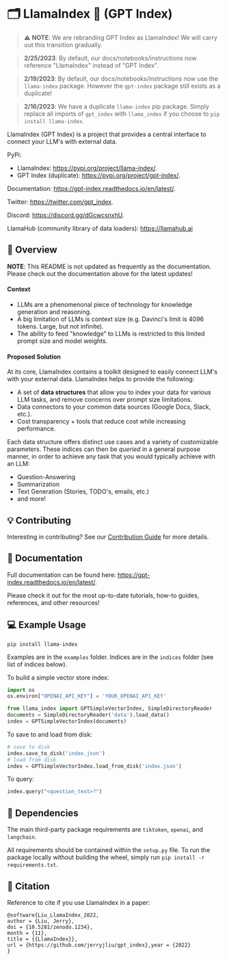 # 🗂️ LlamaIndex 🦙 (GPT Index)

> ⚠️ **NOTE**: We are rebranding GPT Index as LlamaIndex! We will carry out this transition gradually.

> **2/25/2023**: By default, our docs/notebooks/instructions now reference "LlamaIndex"
instead of "GPT Index".

> **2/19/2023**: By default, our docs/notebooks/instructions now use the `llama-index` package. However the `gpt-index` package still exists as a duplicate!

> **2/16/2023**: We have a duplicate `llama-index` pip package. Simply replace all imports of `gpt_index` with `llama_index` if you choose to `pip install llama-index`.

LlamaIndex (GPT Index) is a project that provides a central interface to connect your LLM's with external data.

PyPi: 
- LlamaIndex: https://pypi.org/project/llama-index/.
- GPT Index (duplicate): https://pypi.org/project/gpt-index/.

Documentation: https://gpt-index.readthedocs.io/en/latest/.

Twitter: https://twitter.com/gpt_index.

Discord: https://discord.gg/dGcwcsnxhU.

LlamaHub (community library of data loaders): https://llamahub.ai

## 🚀 Overview

**NOTE**: This README is not updated as frequently as the documentation. Please check out the documentation above for the latest updates!

#### Context
- LLMs are a phenomenonal piece of technology for knowledge generation and reasoning.
- A big limitation of LLMs is context size (e.g. Davinci's limit is 4096 tokens. Large, but not infinite).
- The ability to feed "knowledge" to LLMs is restricted to this limited prompt size and model weights.

#### Proposed Solution

At its core, LlamaIndex contains a toolkit designed to easily connect LLM's with your external data.
LlamaIndex helps to provide the following:
- A set of **data structures** that allow you to index your data for various LLM tasks, and remove concerns over prompt size limitations.
- Data connectors to your common data sources (Google Docs, Slack, etc.).
- Cost transparency + tools that reduce cost while increasing performance.


Each data structure offers distinct use cases and a variety of customizable parameters. These indices can then be 
*queried* in a general purpose manner, in order to achieve any task that you would typically achieve with an LLM:
- Question-Answering
- Summarization
- Text Generation (Stories, TODO's, emails, etc.)
- and more!


## 💡 Contributing

Interesting in contributing? See our [Contribution Guide](CONTRIBUTING.md) for more details.

## 📄 Documentation

Full documentation can be found here: https://gpt-index.readthedocs.io/en/latest/. 

Please check it out for the most up-to-date tutorials, how-to guides, references, and other resources! 


## 💻 Example Usage

```
pip install llama-index
```

Examples are in the `examples` folder. Indices are in the `indices` folder (see list of indices below).

To build a simple vector store index:
```python
import os
os.environ["OPENAI_API_KEY"] = 'YOUR_OPENAI_API_KEY'

from llama_index import GPTSimpleVectorIndex, SimpleDirectoryReader
documents = SimpleDirectoryReader('data').load_data()
index = GPTSimpleVectorIndex(documents)
```

To save to and load from disk:
```python
# save to disk
index.save_to_disk('index.json')
# load from disk
index = GPTSimpleVectorIndex.load_from_disk('index.json')
```

To query:
```python
index.query("<question_text>?")
```

## 🔧 Dependencies

The main third-party package requirements are `tiktoken`, `openai`, and `langchain`.

All requirements should be contained within the `setup.py` file. To run the package locally without building the wheel, simply run `pip install -r requirements.txt`. 


## 📖 Citation

Reference to cite if you use LlamaIndex in a paper:

```
@software{Liu_LlamaIndex_2022,
author = {Liu, Jerry},
doi = {10.5281/zenodo.1234},
month = {11},
title = {{LlamaIndex}},
url = {https://github.com/jerryjliu/gpt_index},year = {2022}
}
```
